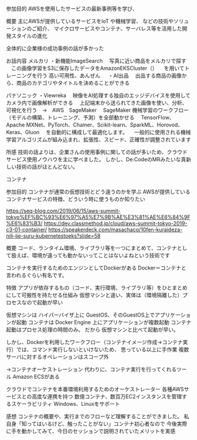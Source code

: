 
	

参加目的
AWSを使用したサービスの最新事例等を学び、

概要
主にAWSが提供しているサービスをIoT や機械学習、
などの技術やソリューションのご紹介、
マイクロサービスやコンテナ、サーバレス等を活用した開発スタイルの進化

全体的に企業様の成功事例の話が多かった

お話内容
メルカリ
・新機能ImageSearch
　写真に近い商品をメルカリで探す
　この画像学習をS3に保存したデータをAmazonEKSCluster（）
　を用いてトレーニングを行う
  高い可用性、あんぜん
　
・AI出品
　出品する商品の画像から、商品のカテゴリやタイトルを決めることができる

パナソニック
・Viewreka
　映像をAI処理する独自のエッジデバイスを使用してカメラ内で画像解析ができる
　上記端末から送られてきた画像を使い、分析、可視化を行う　→　AWS　SageMaker
　SageMaker  機械学習のワークフロー（モデルの構築、トレーニング、予測）を全部動かせる
　TensorFlow、Apache MXNet、PyTorch、Chainer、Scikit-learn、SparkML、Horovod、Keras、Gluon 
　を自動的に構成して最適化します。
　一般的に使用される機械学習アルゴリズムが組み込まれ、拡張性、スピード、正確性が調整されています

所感
技術の話よりは、企業さんの使用事例に関しての話が多いため、クラウドサービス使用ノウハウを主に学べました。
しかし、De:CodeのMRみたいな真新しい技術の話がほとんどない。

コンテナ

参加目的
コンテナが通常の仮想技術とどう違うのかを学ぶ
AWSが提供しているコンテナサービスの特徴、どういう時に使うものか知りたい

https://seq-blog.com/2019/06/15/aws-summit-tokyo%EF%BC%93%E6%97%A5%E7%9B%AE%E3%81%AE%E6%84%9F%E6%83%B3/
https://dev.classmethod.jp/cloud/aws-summit-tokyo-2019-c3-01-container/
https://speakerdeck.com/masachaco/10fen-kuraideza-nili-jie-suru-kubernetestoeks?slide=58

概要
コード、ランタイム環境、ライブラリ等を一つにまとめて、コンテナとして扱えば、環境が違っても動かないってことはないよねという技術です

コンテナを実行するためのエンジンとしてDockerがある
Docker＝コンテナと言われるぐらい有名です。

特徴
アプリが依存するもの（コード、実行環境、ライブラリ等）をひとまとめにして可搬性を持たせる仕組み
仮想マシンと違い、実体は（環境隔離した）プロセスなので起動が早い

仮想マシンは ハイパーバイザ上に GuestOS、そのGuestOS上でアプリケーションが起動
コンテナは Docker Engine 上にアプリケーションが複数起動
コンテナ起動はプロセス処理の時間のみ。 だから 仮想マシンと比べて起動が早い。

しかし、Dockerを利用したワークフロー（コンテナイメージ作成→コンテナ実行）では、コマンド実行しないといけないため、
思っている以上に手作業
複数サーバに対するオペレーションはスコープ外

→コンテナオーケストレーション
代わりに、コンテナ実行を行ってくれるツール
Amazon ECSがある

クラウドでコンテナを本番環境利用するためのオーケストレーター
各種AWSサービスとの高度な連携を持つ
数億コンテナ、数百万EC2インスタンスを管理するスケーラビリティ
Windows、Linuxをサポート

感想
コンテナの概要や、実行までのフローなど理解することができました。
私自身「知ってはいるけど、触ったことがない」コンテナ初心者なので 
今後実際に手を動かしてみて、今日のセッションで説明されていたメリットを実感




